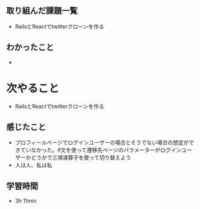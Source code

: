 ## 取り組んだ課題一覧
- RailsとReactでtwitterクローンを作る
## わかったこと
- 
# 次やること
- RailsとReactでtwitterクローンを作る
## 感じたこと
- プロフィールページでログインユーザーの場合とそうでない場合の想定ができていなかった。if文を使って遷移先ページのパラメーターがログインユーザーかどうかで三項演算子を使って切り替えよう
- 人は人、私は私
## 学習時間
- 3h 11min